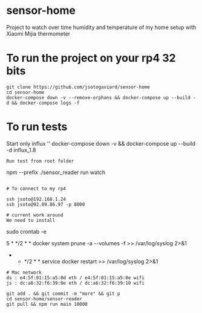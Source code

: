# sensor-home

Project to watch over time humidity and temperature of my home setup with Xiaomi Mijia thermometer

# To run the project on your rp4 32 bits

```
git clone https://github.com/jsotogaviard/sensor-home
cd sensor-home
docker-compose down -v --remove-orphans && docker-compose up --build -d && docker-compose logs -f
```

# To run tests
Start only influx
''
docker-compose down -v && docker-compose up --build -d influx_1.8
```
Run test from root folder
```
npm --prefix ./sensor_reader run watch
```

# To connect to my rp4

ssh jsoto@192.168.1.24
ssh jsoto@92.89.86.97 -p 8000

# current work around
We need to install 
```
sudo crontab -e

5 * */2 * * docker system prune -a --volumes -f >> /var/log/syslog 2>&1
* * */2 * * service docker restart >> /var/log/syslog 2>&1
```
# Mac network
ds : e4:5f:01:15:a5:0d eth / e4:5f:01:15:a5:0e wifi
js : dc:a6:32:f6:39:0e eth / dc:a6:32:f6:39:10 wifi

git add . && git commit -m "more" && git p
cd sensor-home/sensor-reader
git pull && npm run main 10000